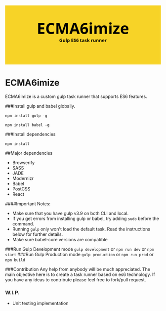 ![logo ECMA6imize](https://github.com/therealedsheenan/ECMA6imize/blob/master/ecma6.png)
# ECMA6imize
ECMA6imize is a custom gulp task runner that supports ES6 features.

###Install gulp and babel globally.
```
npm install gulp -g
```
```
npm install babel -g
```
###Install dependencies
```
npm install
```

##Major dependencies
 - Browserify
 - SASS
 - JADE
 - Modernizr
 - Babel
 - PostCSS
 - React

####Important Notes:
- Make sure that you have gulp v3.9 on both CLI and local.
- If you get errors from installing gulp or babel, try adding `sudo` before the command.
- Running `gulp` only won't load the default task. Read the instructions below for further details.
- Make sure babel-core versions are compatible

###Run Gulp Development mode
`gulp development` or `npm run dev` or `npm start`
###Run Gulp Production mode
`gulp production` or `npm run prod` or `npm build`

###Contribution
Any help from anybody will be much appreciated. The main objective here is to create a task runner based on es6 technology. If you have any ideas to contribute please feel free to fork/pull request.

### W.I.P.
- Unit testing implementation

